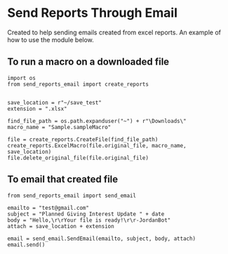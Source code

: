 # Send Reports Through Email

Created to help sending emails created from excel reports. An example of how to use the module below.

## To run a macro on a downloaded file

```
import os
from send_reports_email import create_reports


save_location = r"~/save_test"
extension = ".xlsx"

find_file_path = os.path.expanduser("~") + r"\Downloads\"
macro_name = "Sample.sampleMacro"

file = create_reports.CreateFile(find_file_path)
create_reports.ExcelMacro(file.original_file, macro_name, save_location)
file.delete_original_file(file.original_file)

```

## To email that created file

```
from send_reports_email import send_email

emailto = "test@gmail.com"
subject = "Planned Giving Interest Update " + date
body = "Hello,\r\rYour file is ready!\r\r-JordanBot"
attach = save_location + extension

email = send_email.SendEmail(emailto, subject, body, attach)
email.send()

```
